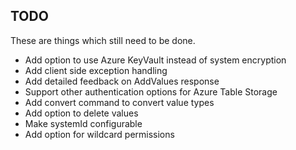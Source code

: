 ## TODO

These are things which still need to be done.

- Add option to use Azure KeyVault instead of system encryption
- Add client side exception handling
- Add detailed feedback on AddValues response
- Support other authentication options for Azure Table Storage
- Add convert command to convert value types
- Add option to delete values
- Make systemId configurable
- Add option for wildcard permissions
